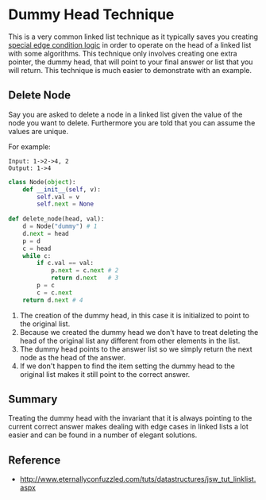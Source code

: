 # Dummy Head Technique
This is a very common linked list technique as it typically saves you creating [special edge condition logic](https://youtu.be/njTh_OwMljA?t=6m35s) in order to operate on the head of a linked list with some algorithms. This technique only involves creating one extra pointer, the dummy head, that will point to your final answer or list that you will return. This technique is much easier to demonstrate with an example.

## Delete Node
Say you are asked to delete a node in a linked list given the value of the node you want to delete. Furthermore you are told that you can assume the values are unique.

For example:
```
Input: 1->2->4, 2
Output: 1->4
```

```python
class Node(object):
    def __init__(self, v):
        self.val = v
        self.next = None
    
def delete_node(head, val):
    d = Node("dummy") # 1
    d.next = head
    p = d
    c = head
    while c:
        if c.val == val:
            p.next = c.next # 2
            return d.next   # 3
        p = c
        c = c.next
    return d.next # 4 
```

1. The creation of the dummy head, in this case it is initialized to point to the original list.
2. Because we created the dummy head we don't have to treat deleting the head of the original list any different from other elements in the list.
3. The dummy head points to the answer list so we simply return the next node as the head of the answer.
4. If we don't happen to find the item setting the dummy head to the original list makes it still point to the correct answer.

## Summary
Treating the dummy head with the invariant that it is always pointing to the current correct answer makes dealing with edge cases in linked lists a lot easier and can be found in a number of elegant solutions.

## Reference

* <http://www.eternallyconfuzzled.com/tuts/datastructures/jsw_tut_linklist.aspx>